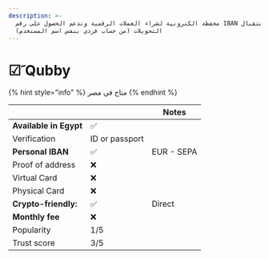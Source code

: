 ```yaml
---
description: >-
  محفظة الكترونية لشراء العملات الرقمية وتدعم الحصول على رقم IBAN شخصي لاستقبال
  التحويلات (من حساب فردي بنفس اسم المستخدم)
---
```


# ☑ َQubby

{% hint style="info" %}
متاح في مصر
{% endhint %}





|                        |                |  Notes     |
| ---------------------- | -------------- | ---------- |
| **Available in Egypt** | ✅              |            |
| Verification           | ID or passport |            |
| **Personal IBAN**      | ✅              | EUR - SEPA |
| Proof of address       | ❌              |            |
| Virtual Card           | ❌              |            |
| Physical Card          | ❌              |            |
| **Crypto-friendly:**   | ✅              | Direct     |
| **Monthly fee**        | ❌              |            |
| Popularity             | 1/5            |            |
| Trust score            | 3/5            |            |
